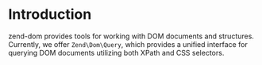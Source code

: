 # Introduction

zend-dom provides tools for working with DOM documents and structures.
Currently, we offer `Zend\Dom\Query`, which provides a unified interface for
querying DOM documents utilizing both XPath and CSS selectors.
